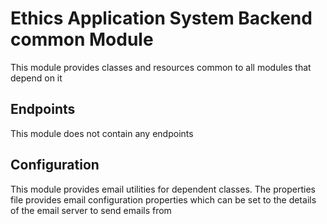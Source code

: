 # Ethics Application System Backend common Module
This module provides classes and resources common to all modules that depend on it

## Endpoints
This module does not contain any endpoints

## Configuration
This module provides email utilities for dependent classes. The properties file provides email configuration properties
which can be set to the details of the email server to send emails from
